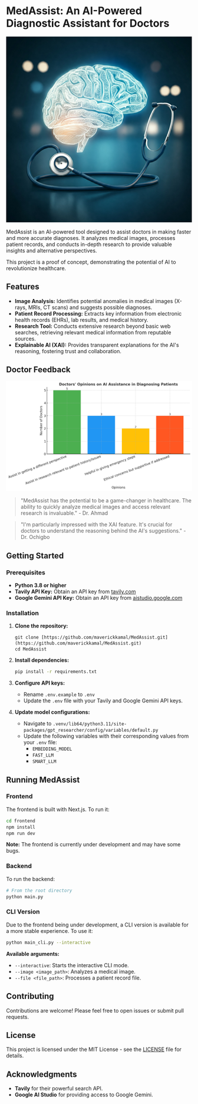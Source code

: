 # MedAssist: An AI-Powered Diagnostic Assistant for Doctors

[![MedAssist Logo](https://github.com/maverickkamal/MedAssist/blob/75239fbdd4c618c898c1650817268811dba38085/uploads/Gemini_Generated_Image_7c8ybf7c8ybf7c8y.jpeg)](https://github.com/maverickkamal/MedAssist)

MedAssist is an AI-powered tool designed to assist doctors in making faster and more accurate diagnoses. It analyzes medical images, processes patient records, and conducts in-depth research to provide valuable insights and alternative perspectives.

This project is a proof of concept, demonstrating the potential of AI to revolutionize healthcare.

## Features

* **Image Analysis:**  Identifies potential anomalies in medical images (X-rays, MRIs, CT scans) and suggests possible diagnoses.
* **Patient Record Processing:** Extracts key information from electronic health records (EHRs), lab results, and medical history.
* **Research Tool:**  Conducts extensive research beyond basic web searches, retrieving relevant medical information from reputable sources.
* **Explainable AI (XAI):**  Provides transparent explanations for the AI's reasoning, fostering trust and collaboration.


## Doctor Feedback

[![Doctor Feedback Screenshot](https://github.com/maverickkamal/MedAssist/blob/75239fbdd4c618c898c1650817268811dba38085/uploads/00c8cf67-6e98-480b-b353-5e346c07473b.png)](https://github.com/maverickkamal/MedAssist)

> "MedAssist has the potential to be a game-changer in healthcare. The ability to quickly analyze medical images and access relevant research is invaluable." - Dr. Ahmad

> "I'm particularly impressed with the XAI feature. It's crucial for doctors to understand the reasoning behind the AI's suggestions." - Dr. Ochigbo


## Getting Started

### Prerequisites

* **Python 3.8 or higher**
* **Tavily API Key:**  Obtain an API key from [tavily.com](https://tavily.com/)
* **Google Gemini API Key:**  Obtain an API key from [aistudio.google.com](https://aistudio.google.com/)


### Installation

1. **Clone the repository:**

   ```
   git clone [https://github.com/maverickkamal/MedAssist.git](https://github.com/maverickkamal/MedAssist.git)
   cd MedAssist
   ```

2.  **Install dependencies:**

    ```bash
    pip install -r requirements.txt
    ```

3.  **Configure API keys:**

      * Rename `.env.example` to `.env`
      * Update the `.env` file with your Tavily and Google Gemini API keys.

4.  **Update model configurations:**

      * Navigate to `.venv/lib64/python3.11/site-packages/gpt_researcher/config/variables/default.py`
      * Update the following variables with their corresponding values from your `.env` file:
          * `EMBEDDING_MODEL`
          * `FAST_LLM`
          * `SMART_LLM`

## Running MedAssist

### Frontend

The frontend is built with Next.js. To run it:

```bash
cd frontend
npm install
npm run dev
```

**Note:** The frontend is currently under development and may have some bugs.

### Backend

To run the backend:

```bash
# From the root directory
python main.py
```

### CLI Version

Due to the frontend being under development, a CLI version is available for a more stable experience. To use it:

```bash
python main_cli.py --interactive
```

**Available arguments:**

  * `--interactive`:  Starts the interactive CLI mode.
  * `--image <image_path>`:  Analyzes a medical image.
  * `--file <file_path>`:  Processes a patient record file.

## Contributing

Contributions are welcome\! Please feel free to open issues or submit pull requests.

## License

This project is licensed under the MIT License - see the [LICENSE](https://www.google.com/url?sa=E&source=gmail&q=LICENSE) file for details.

## Acknowledgments

  * **Tavily** for their powerful search API.
  * **Google AI Studio** for providing access to Google Gemini.

<!-- end list -->


